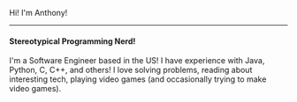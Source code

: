 Hi! I'm Anthony!

<hr />

#### Stereotypical Programming Nerd!

I'm a Software Engineer based in the US! I have experience with Java, Python, C, C++, and others! I love solving problems, reading about interesting tech, playing video games (and occasionally trying to make video games).

<!--
**anthonymendez/anthonymendez** is a ✨ _special_ ✨ repository because its `README.md` (this file) appears on your GitHub profile.

Here are some ideas to get you started:

- 🔭 I’m currently working on ...
- 🌱 I’m currently learning ...
- 👯 I’m looking to collaborate on ...
- 🤔 I’m looking for help with ...
- 💬 Ask me about ...
- 📫 How to reach me: ...
- 😄 Pronouns: ...
- ⚡ Fun fact: ...
-->
